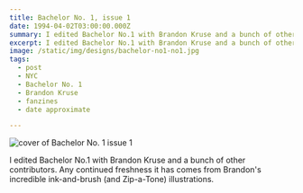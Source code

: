 ```yaml
---
title: Bachelor No. 1, issue 1
date: 1994-04-02T03:00:00.000Z
summary: I edited Bachelor No.1 with Brandon Kruse and a bunch of other contributors. Any continued freshness it has comes from Brandon's incredible ink-and-brush (and Zip-a-Tone) illustrations.
excerpt: I edited Bachelor No.1 with Brandon Kruse and a bunch of other contributors. Any continued freshness it has comes from Brandon's incredible ink-and-brush (and Zip-a-Tone) illustrations.
image: /static/img/designs/bachelor-no1-no1.jpg
tags:
  - post
  - NYC
  - Bachelor No. 1
  - Brandon Kruse 
  - fanzines
  - date approximate

---
```


![cover of Bachelor No. 1 issue 1](/static/img/designs/bachelor-no1-no1.jpg "cover of Bachelor No. 1 issue 1")

I edited Bachelor No.1 with Brandon Kruse and a bunch of other contributors. Any continued freshness it has comes from Brandon's incredible ink-and-brush (and Zip-a-Tone) illustrations.